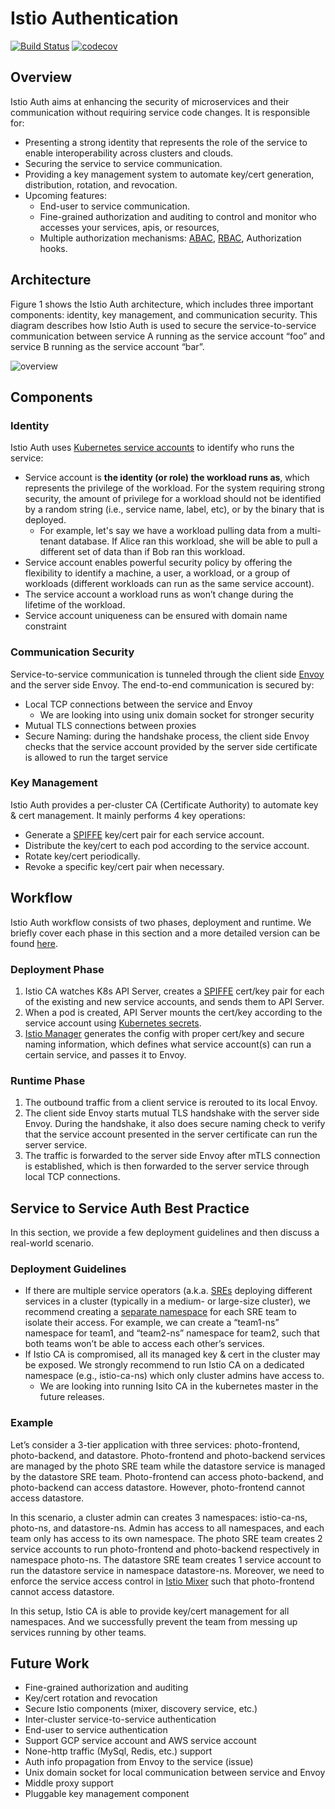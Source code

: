 # Istio Authentication

[![Build Status](https://travis-ci.org/istio/auth.svg?branch=master)](https://travis-ci.org/istio/auth)
[![codecov](https://codecov.io/gh/istio/auth/branch/master/graph/badge.svg)](https://codecov.io/gh/istio/auth)

## Overview

Istio Auth aims at enhancing the security of microservices and their communication without requiring service code changes. It is responsible for:
- Presenting a strong identity that represents the role of the service to enable interoperability across clusters and clouds.
- Securing the service to service communication.
- Providing a key management system to automate key/cert generation, distribution, rotation, and revocation.
- Upcoming features:
  - End-user to service communication.
  - Fine-grained authorization and auditing to control and monitor who accesses your services, apis, or resources, 
  - Multiple authorization mechanisms: [ABAC](https://en.wikipedia.org/wiki/Attribute-Based_Access_Control), [RBAC](https://en.wikipedia.org/wiki/Role-based_access_control), Authorization hooks.

## Architecture
Figure 1 shows the Istio Auth architecture, which includes three important components: identity, key management, and communication security. This diagram describes how Istio Auth is used to secure the service-to-service communication between service A running as the service account “foo” and service B running as the service account “bar”.

![overview](https://cdn.rawgit.com/istio/auth/master/overview.svg)

## Components

### Identity

Istio Auth uses [Kubernetes service accounts](https://kubernetes.io/docs/tasks/configure-pod-container/configure-service-account/) to identify who runs the service:
- Service account is **the identity (or role) the workload runs as**, which represents the privilege of the workload. For the system requiring strong security, the amount of privilege for a workload should not be identified by a random string (i.e., service name, label, etc), or by the binary that is deployed.
  - For example, let's say we have a workload pulling data from a multi-tenant database. If Alice ran this workload, she will be able to pull a different set of data than if Bob ran this workload. 
- Service account enables powerful security policy by offering the flexibility to identify a machine, a user, a workload, or a group of workloads (different workloads can run as the same service account).
- The service account a workload runs as won’t change during the lifetime of the workload.
- Service account uniqueness can be ensured with domain name constraint

### Communication Security
Service-to-service communication is tunneled through the client side [Envoy](https://lyft.github.io/envoy/) and the server side Envoy. The end-to-end communication is secured by:
- Local TCP connections between the service and Envoy
  - We are looking into using unix domain socket for stronger security
- Mutual TLS connections between proxies
- Secure Naming: during the handshake process, the client side Envoy checks that the service account provided by the server side certificate is allowed to run the target service

### Key Management
Istio Auth provides a per-cluster CA (Certificate Authority) to automate key & cert management. It mainly performs 4 key operations:
- Generate a [SPIFFE](https://spiffe.io/docs/svid/) key/cert pair for each service account.
- Distribute the key/cert to each pod according to the service account.
- Rotate key/cert periodically. 
- Revoke a specific key/cert pair when necessary.

## Workflow 
Istio Auth workflow consists of two phases, deployment and runtime. We briefly cover each phase in this section and a more detailed version can be found [here](https://docs.google.com/document/d/1spoQ9MIb7ABFDdFzlFITczCbH_AHO3RXSgLLeXAYIJU/edit).

### Deployment Phase
1. Istio CA watches K8s API Server, creates a [SPIFFE](https://spiffe.io/docs/svid/) cert/key pair for each of the existing and new service accounts, and sends them to API Server.
2. When a pod is created, API Server mounts the cert/key according to the service account using [Kubernetes secrets](https://kubernetes.io/docs/concepts/configuration/secret/).
3. [Istio Manager](https://github.com/istio/manager/blob/master/doc/design.md) generates the config with proper cert/key and secure naming information, which defines what service account(s) can run a certain service, and passes it to Envoy. 

### Runtime Phase
1. The outbound traffic from a client service is rerouted to its local Envoy. 
2. The client side Envoy starts mutual TLS handshake with the server side Envoy. During the handshake, it also does secure naming check to verify that the service account presented in the server certificate can run the server service. 
3. The traffic is forwarded to the server side Envoy after mTLS connection is established, which is then forwarded to the server service through local TCP connections.

## Service to Service Auth Best Practice
In this section, we provide a few deployment guidelines and then discuss a real-world scenario. 

### Deployment Guidelines
- If there are multiple service operators (a.k.a. [SREs](https://en.wikipedia.org/wiki/Site_reliability_engineering) deploying different services in a cluster (typically in a medium- or large-size cluster), we recommend creating a [separate namespace](https://kubernetes.io/docs/tasks/administer-cluster/namespaces-walkthrough/) for each SRE team to isolate their access. For example, we can create a “team1-ns” namespace for team1, and “team2-ns” namespace for team2, such that both teams won’t be able to access each other’s services.
- If Istio CA is compromised, all its managed key & cert in the cluster may be exposed. We strongly recommend to run Istio CA on a dedicated namespace (e.g., istio-ca-ns) which only cluster admins have access to.
  - We are looking into running Isito CA in the kubernetes master in the future releases.
  
### Example
Let’s consider a 3-tier application with three services: photo-frontend, photo-backend, and datastore. Photo-frontend and photo-backend services are managed by the photo SRE team while the datastore service is managed by the datastore SRE team. Photo-frontend can access photo-backend, and photo-backend can access datastore. However, photo-frontend cannot access datastore.
 
In this scenario, a cluster admin can creates 3 namespaces: istio-ca-ns, photo-ns, and datastore-ns. Admin has access to all namespaces, and each team only has access to its own namespace. The photo SRE team creates 2 service accounts to run photo-frontend and photo-backend respectively in namespace photo-ns. The datastore SRE team creates 1 service account to run the datastore service in namespace datastore-ns. Moreover, we need to enforce the service access control in [Istio Mixer](https://github.com/istio/mixer) such that photo-frontend cannot access datastore.
 
In this setup, Istio CA is able to provide key/cert management for all namespaces. And we successfully prevent the team from messing up services running by other teams.

## Future Work
- Fine-grained authorization and auditing
- Key/cert rotation and revocation
- Secure Istio components (mixer, discovery service, etc.)
- Inter-cluster service-to-service authentication
- End-user to service authentication
- Support GCP service account and AWS service account
- None-http traffic (MySql, Redis, etc.) support
- Auth info propagation from Envoy to the service (issue)
- Unix domain socket for local communication between service and Envoy
- Middle proxy support
- Pluggable key management component
